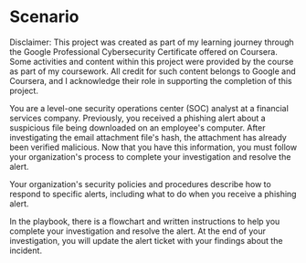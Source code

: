 # Scenario

Disclaimer: This project was created as part of my learning journey through the Google Professional Cybersecurity Certificate offered on Coursera. Some activities and content within this project were provided by the course as part of my coursework. All credit for such content belongs to Google and Coursera, and I acknowledge their role in supporting the completion of this project.

You are a level-one security operations center (SOC) analyst at a financial services company. Previously, you received a phishing alert about a suspicious file being downloaded on an employee's computer. After investigating the email attachment file's hash, the attachment has already been verified malicious. Now that you have this information, you must follow your organization's process to complete your investigation and resolve the alert.

Your organization's security policies and procedures describe how to respond to specific alerts, including what to do when you receive a phishing alert. 

In the playbook, there is a flowchart and written instructions to help you complete your investigation and resolve the alert. At the end of your investigation, you will update the alert ticket with your findings about the incident.
